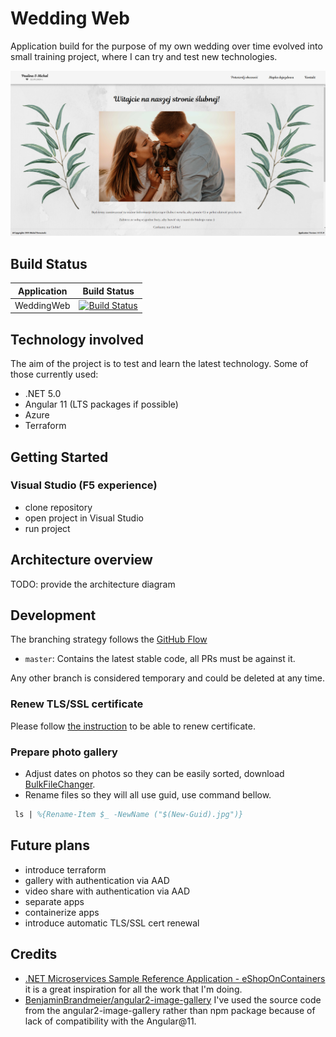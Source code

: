# Wedding Web

Application build for the purpose of my own wedding over time evolved into small training project, where I can try and test new technologies.

![Wedding web main page](img/main_page_image.PNG)

## Build Status

| Application | Build Status |
|-------------|--------------|
| WeddingWeb | [![Build Status](https://dev.azure.com/Boruc/WeddingWeb/_apis/build/status/wedding-web-master?branchName=master)](https://dev.azure.com/Boruc/WeddingWeb/_build/latest?definitionId=31&branchName=master) | 

## Technology involved

The aim of the project is to test and learn the latest technology. Some of those currently used:

- .NET 5.0
- Angular 11 (LTS packages if possible)
- Azure
- Terraform

## Getting Started

### Visual Studio (F5 experience)

- clone repository
- open project in Visual Studio
- run project

## Architecture overview

TODO: provide the architecture diagram

## Development

The branching strategy follows the [GitHub Flow](https://guides.github.com/introduction/flow/)

- `master`: Contains the latest stable code, all PRs must be against it.

Any other branch is considered temporary and could be deleted at any time.

### Renew TLS/SSL certificate

Please follow [the instruction](infrastructure/cert/renew-certificate.md) to be able to renew certificate.

### Prepare photo gallery

- Adjust dates on photos so they can be easily sorted, download [BulkFileChanger](https://www.nirsoft.net/utils/bulk_file_changer.html).
- Rename files so they will all use guid, use command bellow.

```ps
 ls | %{Rename-Item $_ -NewName ("$(New-Guid).jpg")}
```

## Future plans

- introduce terraform
- gallery with authentication via AAD
- video share with authentication via AAD
- separate apps
- containerize apps
- introduce automatic TLS/SSL cert renewal

## Credits

- [.NET Microservices Sample Reference Application - eShopOnContainers](https://github.com/dotnet-architecture/eShopOnContainers/) it is a great inspiration for all the work that I'm doing.
- [BenjaminBrandmeier/angular2-image-gallery](https://github.com/BenjaminBrandmeier/angular2-image-gallery) I've used the source code from the angular2-image-gallery rather than npm package because of lack of compatibility with the Angular@11.
